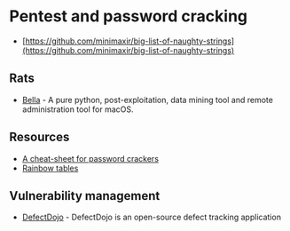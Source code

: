# Pentest and password cracking

* [https://github.com/minimaxir/big-list-of-naughty-strings](https://github.com/minimaxir/big-list-of-naughty-strings)

## Rats

* [Bella](https://github.com/manwhoami/Bella) - A pure python, post-exploitation, data mining tool and remote administration tool for macOS.

## Resources

* [A cheat-sheet for password crackers](http://www.unix-ninja.com/p/A_cheat-sheet_for_password_crackers)
* [Rainbow tables](http://ophcrack.sourceforge.net/tables.php)

## Vulnerability management

* [DefectDojo](https://github.com/OWASP/django-DefectDojo) - DefectDojo is an open-source defect tracking application
